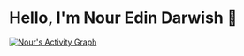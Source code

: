 # Hello, I'm Nour Edin Darwish 👋

[![Nour's Activity Graph](https://activity-graph.herokuapp.com/graph?username=NourEdinDarwish&theme=react-dark)](https://github.com/NourEdinDarwish)
